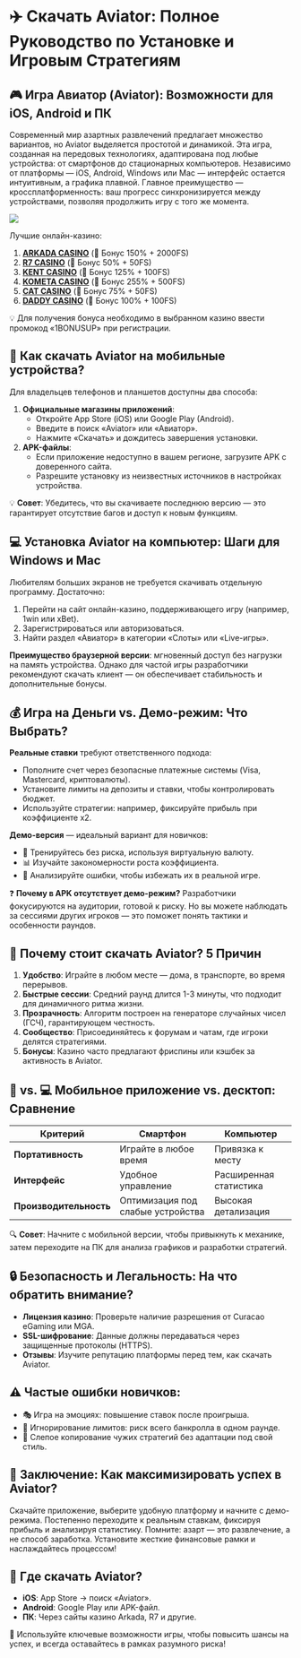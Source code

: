 # ✈️ Скачать Aviator: Полное Руководство по Установке и Игровым Стратегиям 

## 🎮 Игра Авиатор (Aviator): Возможности для iOS, Android и ПК
Современный мир азартных развлечений предлагает множество вариантов, но Aviator выделяется простотой и динамикой. Эта игра, созданная на передовых технологиях, адаптирована под любые устройства: от смартфонов до стационарных компьютеров. Независимо от платформы — iOS, Android, Windows или Mac — интерфейс остается интуитивным, а графика плавной. Главное преимущество — кроссплатформенность: ваш прогресс синхронизируется между устройствами, позволяя продолжить игру с того же момента.

[![](https://i.ibb.co/DPMjQDXT/aviator-creo.jpg)](https://clck.ru/3Mmm7v)

Лучшие онлайн-казино:

1. **[ARKADA CASINO](https://clck.ru/3Mmm7v "ARKADA CASINO")** (🎁 Бонус 150% + 2000FS)
2. **[R7 CASINO](https://clck.ru/3Mmm8s "R7 CASINO")** (🎁 Бонус 50% + 50FS)
3. **[KENT CASINO](https://clck.ru/3Mmm9w "KENT CASINO")** (🎁 Бонус 125% + 100FS)
4. **[KOMETA CASINO](https://clck.ru/3MmmAP "KOMETA CASINO")** (🎁 Бонус 255% + 500FS)
5. **[CAT CASINO](https://clck.ru/3MmmAn "CAT CASINO")** (🎁 Бонус 75% + 50FS)
6. **[DADDY CASINO](https://clck.ru/3MmmBB "DADDY CASINO")** (🎁 Бонус 100% + 100FS)

💡 Для получения бонуса необходимо в выбранном казино ввести промокод «1BONUSUP» при регистрации.



## 📲 Как скачать Aviator на мобильные устройства?
Для владельцев телефонов и планшетов доступны два способа:
1. **Официальные магазины приложений**:
   - Откройте App Store (iOS) или Google Play (Android).
   - Введите в поиск «Aviator» или «Авиатор».
   - Нажмите «Скачать» и дождитесь завершения установки.
2. **APK-файлы**:
   - Если приложение недоступно в вашем регионе, загрузите APK с доверенного сайта.
   - Разрешите установку из неизвестных источников в настройках устройства.

💡 **Совет**: Убедитесь, что вы скачиваете последнюю версию — это гарантирует отсутствие багов и доступ к новым функциям.

## 💻 Установка Aviator на компьютер: Шаги для Windows и Mac
Любителям больших экранов не требуется скачивать отдельную программу. Достаточно:
1. Перейти на сайт онлайн-казино, поддерживающего игру (например, 1win или xBet).
2. Зарегистрироваться или авторизоваться.
3. Найти раздел «Авиатор» в категории «Слоты» или «Live-игры».

**Преимущество браузерной версии**: мгновенный доступ без нагрузки на память устройства. Однако для частой игры разработчики рекомендуют скачать клиент — он обеспечивает стабильность и дополнительные бонусы.  

## 💰 Игра на Деньги vs. Демо-режим: Что Выбрать?
**Реальные ставки** требуют ответственного подхода:
- Пополните счет через безопасные платежные системы (Visa, Mastercard, криптовалюты).  
- Установите лимиты на депозиты и ставки, чтобы контролировать бюджет.  
- Используйте стратегии: например, фиксируйте прибыль при коэффициенте x2.  

**Демо-версия** — идеальный вариант для новичков:  
- 🎯 Тренируйтесь без риска, используя виртуальную валюту.  
- 📊 Изучайте закономерности роста коэффициента.  
- 🔄 Анализируйте ошибки, чтобы избежать их в реальной игре.  

❓ **Почему в APK отсутствует демо-режим?** Разработчики фокусируются на аудитории, готовой к риску. Но вы можете наблюдать за сессиями других игроков — это поможет понять тактики и особенности раундов.  

## 🚀 Почему стоит скачать Aviator? 5 Причин  
1. **Удобство**: Играйте в любом месте — дома, в транспорте, во время перерывов.  
2. **Быстрые сессии**: Средний раунд длится 1-3 минуты, что подходит для динамичного ритма жизни.  
3. **Прозрачность**: Алгоритм построен на генераторе случайных чисел (ГСЧ), гарантирующем честность.  
4. **Сообщество**: Присоединяйтесь к форумам и чатам, где игроки делятся стратегиями.  
5. **Бонусы**: Казино часто предлагают фриспины или кэшбек за активность в Aviator.  

## 📱 vs. 💻 Мобильное приложение vs. десктоп: Сравнение
| **Критерий**       | **Смартфон**                | **Компьютер**               |
|---------------------|-----------------------------|-----------------------------|
| **Портативность**   | Играйте в любое время       | Привязка к месту           |
| **Интерфейс**       | Удобное управление          | Расширенная статистика     |  
| **Производительность** | Оптимизация под слабые устройства | Высокая детализация      |  

🔍 **Совет**: Начните с мобильной версии, чтобы привыкнуть к механике, затем переходите на ПК для анализа графиков и разработки стратегий.  

## 🔒 Безопасность и Легальность: На что обратить внимание?
- **Лицензия казино**: Проверьте наличие разрешения от Curacao eGaming или MGA.  
- **SSL-шифрование**: Данные должны передаваться через защищенные протоколы (HTTPS).  
- **Отзывы**: Изучите репутацию платформы перед тем, как скачать Aviator.  

## ⚠️ Частые ошибки новичков:
- 🎭 Игра на эмоциях: повышение ставок после проигрыша.
- 💸 Игнорирование лимитов: риск всего банкролла в одном раунде.
- 📝 Слепое копирование чужих стратегий без адаптации под свой стиль.  

## 🏁 Заключение: Как максимизировать успех в Aviator?
Скачайте приложение, выберите удобную платформу и начните с демо-режима. Постепенно переходите к реальным ставкам, фиксируя прибыль и анализируя статистику. Помните: азарт — это развлечение, а не способ заработка. Установите жесткие финансовые рамки и наслаждайтесь процессом!  

## 📍 Где скачать Aviator?
- **iOS**: App Store → поиск «Aviator».
- **Android**: Google Play или APK-файл.
- **ПК**: Через сайты казино Arkada, R7 и другие.

🌟 Используйте ключевые возможности игры, чтобы повысить шансы на успех, и всегда оставайтесь в рамках разумного риска!
